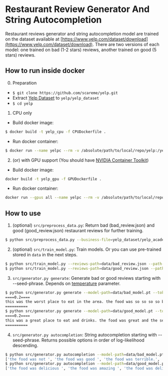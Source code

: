 Restaurant Review Generator And String Autocompletion
======================================================
Restaurant reviews generator and string autocompletion model are trained on the dataset available at [https://www.yelp.com/dataset/download](https://www.yelp.com/dataset/download). There are two versions of each model: one trained on bad (1-2 stars) reviews, another trained on good
(5 stars) reviews.

How to run inside docker
------------------------
0. Preparation
- `$ git clone https://github.com/scareme/yelp.git`
- Extract [Yelp Dataset](https://www.yelp.com/dataset/download) to `yelp/yelp_dataset`
- `$ cd yelp`

1. CPU only
- Build docker image:
```bash
$ docker build -t yelp_cpu -f CPUDockerfile .
```
- Run docker container:
```bash
$ docker run --name yelpc --rm -v /absolute/path/to/local/repo/yelp:/yelp -i -t yelp_cpu bash
```

2. (or) with GPU support (You should have [NVIDIA Container Toolkit](https://docs.nvidia.com/datacenter/cloud-native/container-toolkit/install-guide.html#docker))
- Build docker image:
```bash
docker build -t yelp_gpu -f GPUDockerfile .
```
- Run docker container:
```bash
docker run --gpus all --name yelpc --rm -v /absolute/path/to/local/repo/yelp:/yelp -i -t yelp_gpu bash
```

How to use
----------

1. (optional) `src/preprocess_data.py`: Return bad (bad_review.json) and good (good_review.json) restaurant reviews for further training.
```bash
$ python src/preprocess_data.py --business-file=yelp_dataset/yelp_academic_dataset_business.json --reviews-file=yelp_dataset/yelp_academic_dataset_review.json --output-dir=data
```

2. (optional) `src/train_model.py`: Train models. Or you can use pre-trained stored in `data` in the next steps.
```bash
$ python src/train_model.py --reviews-path=data/bad_review.json --path-to-save-model=data/bad_model.pt --path-to-save-tokenizer=data/bad_tokenizer.dump
$ python src/train_model.py --reviews-path=data/good_review.json --path-to-save-model=data/good_model.pt --path-to-save-tokenizer=data/good_tokenizer.dump
```

3. `src/generator.py generate`: Generate bad or good reviews starting with --seed-phrase. Depends on [temperature](https://cs.stackexchange.com/questions/79241/what-is-temperature-in-lstm-and-neural-networks-generally) parameter.
```bash
$ python src/generator.py generate --model-path=data/bad_model.pt --tokenizer-path=data/bad_tokenizer.dump --seed-phrase="this was "
====0.2====
this was the worst place to eat in the area. the food was so so so so bad i was not impressed with the food. the chicken was dry and the chicken was not fresh. the sauce was so so. waiter was nice but the food was not good.
==========
$ python src/generator.py generate --model-path=data/good_model.pt --tokenizer-path=data/good_tokenizer.dump --seed-phrase="this was "
====0.2====
this was a great place to eat and drinks. the food was great and the service was excellent. we will definitely be back.
==========
```

4. `src/generator.py autocompletion`: String autocompletion starting with --seed-phrase. Returns possible options in order of log-likelihood descending.
```bash
$ python src/generator.py autocompletion --model-path=data/bad_model.pt --tokenizer-path=data/bad_tokenizer.dump --seed-phrase="the food was " --beam-size=5
['the food was not ', 'the food was good ', 'the food was terrible.', 'the food was good,', 'the food was terrible ']
$ python src/generator.py autocompletion --model-path=data/good_model.pt --tokenizer-path=data/good_tokenizer.dump --seed-phrase="the food was "--beam-size=5
['the food was delicious ', 'the food was amazing ', 'the food was delicious.', 'the food was amazing!', 'the food was excellent ']
```
